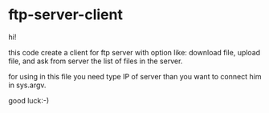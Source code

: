# ftp-server-client
hi!

this code create a client for ftp server
with option like:
download file, upload file, and ask from server the list of files in the server.

for using in this file you need type IP of server than you want to connect him in sys.argv.

good luck:-)
